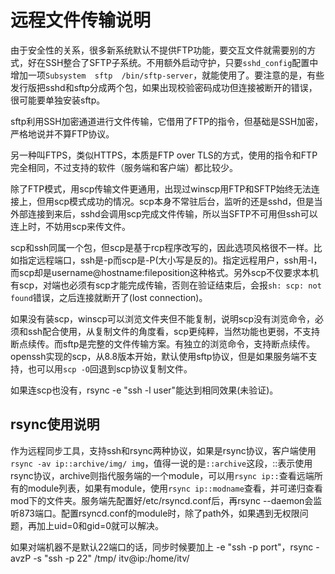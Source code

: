 # 远程文件传输说明

由于安全性的关系，很多新系统默认不提供FTP功能，要交互文件就需要别的方式，好在SSH整合了SFTP子系统。不用额外启动守护，只要`sshd_config`配置中增加一项`Subsystem  sftp  /bin/sftp-server`，就能使用了。要注意的是，有些发行版把sshd和sftp分成两个包，如果出现校验密码成功但连接被断开的错误，很可能要单独安装sftp。

sftp利用SSH加密通道进行文件传输，它借用了FTP的指令，但基础是SSH加密，严格地说并不算FTP协议。

另一种叫FTPS，类似HTTPS，本质是FTP over TLS的方式，使用的指令和FTP完全相同，不过支持的软件（服务端和客户端）都比较少。

除了FTP模式，用scp传输文件更通用，出现过winscp用FTP和SFTP始终无法连接上，但用scp模式成功的情况。scp本身不常驻后台，监听的还是sshd，但是当外部连接到来后，sshd会调用scp完成文件传输，所以当SFTP不可用但ssh可以连上时，不妨用scp来传文件。

scp和ssh同属一个包，但scp是基于rcp程序改写的，因此选项风格很不一样。比如指定远程端口，ssh是-p而scp是-P(大小写是反的)。指定远程用户，ssh用-l，而scp却是username@hostname:fileposition这种格式。另外scp不仅要求本机有scp，对端也必须有scp才能完成传输，否则在验证结束后，会报`sh: scp: not found`错误，之后连接就断开了(lost connection)。

如果没有装scp，winscp可以浏览文件夹但不能复制，说明scp没有浏览命令，必须和ssh配合使用，从复制文件的角度看，scp更纯粹，当然功能也更弱，不支持断点续传。而sftp是完整的文件传输方案。有独立的浏览命令，支持断点续传。openssh实现的scp，从8.8版本开始，默认使用sftp协议，但是如果服务端不支持，也可以用`scp -O`回退到scp协议复制文件。

如果连scp也没有，rsync -e "ssh -l user"能达到相同效果(未验证)。

rsync使用说明
--
作为远程同步工具，支持ssh和rsync两种协议，如果是rsync协议，客户端使用`rsync -av ip::archive/img/ img`，值得一说的是`::archive`这段，::表示使用rsync协议，archive则指代服务端的一个module，可以用`rsync ip::`查看远端所有的module列表，如果有module，使用`rsync ip::modname`查看，并可递归查看mod下的文件夹。服务端先配置好/etc/rsyncd.conf后，再rsync --daemon会监听873端口。配置rsyncd.conf的module时，除了path外，如果遇到无权限问题，再加上uid=0和gid=0就可以解决。

如果对端机器不是默认22端口的话，同步时候要加上 -e "ssh -p port"，rsync -avzP -s "ssh -p 22" /tmp/ itv@ip:/home/itv/